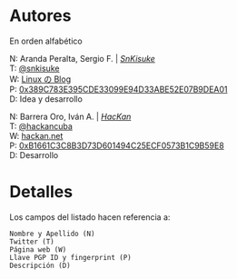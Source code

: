 # Autores
En orden alfabético  

N: Aranda Peralta, Sergio F. | *[SnKisuke](https://github.com/snkisuke)*  
T: [@snkisuke](https://twitter.com/SnKisuke)  
W: [Linux の Blog](https://linuxnoblog.com.ar)  
P: [0x389C783E395CDE33099E94D33ABE52E07B9DEA01](http://hkps.pool.sks-keyservers.net/pks/lookup?op=get&search=0x389C783E395CDE33099E94D33ABE52E07B9DEA01)  
D: Idea y desarrollo  

N: Barrera Oro, Iván A. | *[HacKan](https://github.com/HacKanCuBa)*  
T: [@hackancuba](https://twitter.com/HacKanCuBa)  
W: [hackan.net](https://hackan.net)  
P: [0xB1661C3C8B3D73D601494C25ECF0573B1C9B59E8](http://hkps.pool.sks-keyservers.net/pks/lookup?op=get&search=0xB1661C3C8B3D73D601494C25ECF0573B1C9B59E8)  
D: Desarrollo  
    

# Detalles
Los campos del listado hacen referencia a:  

    Nombre y Apellido (N)
    Twitter (T)
    Página web (W)
    Llave PGP ID y fingerprint (P)
    Descripción (D)

